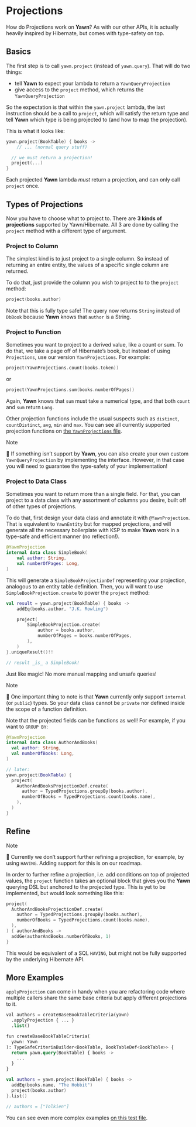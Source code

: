 # Projections

How do Projections work on **Yawn**? As with our other APIs, it is actually heavily inspired by Hibernate, but comes with type-safety on top.

## Basics

The first step is to call `yawn.project` (instead of `yawn.query`). That will do two things:

- tell **Yawn** to expect your lambda to return a `YawnQueryProjection`
- give access to the `project` method, which returns the `YawnQueryProjection`

So the expectation is that within the `yawn.project` lambda, the last instruction should be a call to `project`, which will satisfy the return type and tell
**Yawn** which type is being projected to (and how to map the projection).

This is what it looks like:

```kotlin
yawn.project(BookTable) { books ->
    // ... (normal query stuff)

  // we must return a projection!
  project(...)
}
```

Each projected **Yawn** lambda *must* return a projection, and can only call `project` once.

## Types of Projections

Now you have to choose what to project to. There are **3 kinds of projections** supported by Yawn/Hibernate. All 3 are done by calling the `project` method with
a different type of argument.

### Project to Column

The simplest kind is to just project to a single column. So instead of returning an entire entity, the values of a specific single column are returned.

To do that, just provide the column you wish to project to to the `project` method:

```kotlin
project(books.author)
```

Note that this is fully type safe! The query now returns `String` instead of `DbBook` because **Yawn** knows that `author` is a String.

### Project to Function

Sometimes you want to project to a derived value, like a count or sum. To do that, we take a page off of Hibernate’s book, but instead of using `Projections`,
use our version `YawnProjections`. For example:

```kotlin
project(YawnProjections.count(books.token))
```

or

```kotlin
project(YawnProjections.sum(books.numberOfPages))
```

Again, **Yawn** knows that `sum` must take a numerical type, and that both `count` and `sum` return `Long`.

Other projection functions include the usual suspects such as `distinct`, `countDistinct`, `avg`, `min` and `max`. You can see all currently supported
projection functions on [the `YawnProjections` file][yawn-projections-file].

> [!NOTE]
> 🥱 If something isn’t support by **Yawn**, you can also create your own custom `YawnQueryProjection` by implementing the interface. However, in that case you
will need to guarantee the type-safety of your implementation!

### Project to Data Class

Sometimes you want to return more than a single field. For that, you can project to a data class with any assortment of columns you desire, built off of other
types of projections.

To do that, first design your data class and annotate it with `@YawnProjection`. That is equivalent to `YawnEntity` but for mapped projections, and will
generate all the necessary boilerplate with KSP to make **Yawn** work in a type-safe and efficient manner (no reflection!).

```kotlin
@YawnProjection
internal data class SimpleBook(
    val author: String,
    val numberOfPages: Long,
)
```

This will generate a `SimpleBookProjectionDef` representing your projection, analogous to an entity table definition. Then, you will want to use
`SimpleBookProjection.create` to power the `project` method:

```kotlin
val result = yawn.project(BookTable) { books ->
    addEq(books.author, "J.K. Rowling")

    project(
        SimpleBookProjection.create(
            author = books.author,
            numberOfPages = books.numberOfPages,
        ),
    )
}.uniqueResult()!!

// result _is_ a SimpleBook!
```

Just like magic! No more manual mapping and unsafe queries!

> [!NOTE]
> 🥱 One important thing to note is that **Yawn** currently only support `internal` (or `public`) types. So your data class cannot be `private` nor defined
inside the scope of a function definition.

Note that the projected fields can be functions as well! For example, if you want to `GROUP BY`:

```kotlin
@YawnProjection
internal data class AuthorAndBooks(
  val author: String,
  val numberOfBooks: Long,
)

// later:
yawn.project(BookTable) { 
  project(
    AuthorAndBooksProjectionDef.create(
      author = TypedProjections.groupBy(books.author),
      numberOfBooks = TypedProjections.count(books.name),
    ),
  )
}
```

## Refine

> [!NOTE]
> 🚸 Currently we don’t support further refining a projection, for example, by using `HAVING`.
> Adding support for this is on our roadmap.

In order to further refine a projection, i.e. add conditions on top of projected values, the `project` function takes an optional block that gives you the
**Yawn** querying DSL but anchored to the projected type. This is yet to be implemented, but would look something like this:

```kotlin
project(
  AuthorAndBooksProjectionDef.create(
    author = TypedProjections.groupBy(books.author),
    numberOfBooks = TypedProjections.count(books.name),
  ),
) { authorAndBooks ->
  addGe(authorAndBooks.numberOfBooks, 1)
}
```

This would be equivalent of a SQL `HAVING`, but might not be fully supported by the underlying Hibernate API.

## More Examples

`applyProjection` can come in handy when you are refactoring code where multiple callers share the same base criteria but apply different projections to it.

```sql
val authors = createBaseBookTableCriteria(yawn)
  .applyProjection { ... }
  .list()

fun createBaseBookTableCriteria(
  yawn: Yawn
): TypeSafeCriteriaBuilder<BookTable, BookTableDef<BookTable>> {
  return yawn.query(BookTable) { books ->
    ...
  }
}
```

```kotlin
val authors = yawn.project(BookTable) { books ->
  addEq(books.name, "The Hobbit")
  project(books.author)
}.list()

// authors = ["Tolkien"]
```

You can see even more complex examples [on this test
file](https://github.com/Faire/yawn/blob/main/yawn-database-test/src/test/kotlin/com/faire/yawn/database/YawnProjectionTest.kt).


[yawn-projections-file]: https://github.com/Faire/yawn/blob/main/yawn-api/src/main/kotlin/com/faire/yawn/project/YawnProjections.kt#L13
